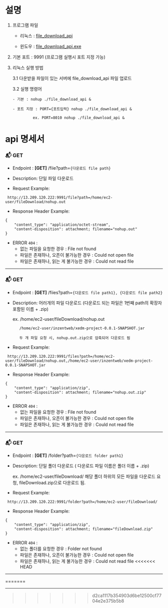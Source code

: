 # 설명

1. 프로그램 파일

   - 리눅스 : [file_download_api](
https://github.com/the-flumen/simple_FileDownload/raw/main/file_download_api/target/x86_64-unknown-linux-gnu/release/file_download_api)

   - 윈도우 : [file_download_api.exe](
   https://github.com/the-flumen/simple_FileDownload/raw/main/file_download_api/target/release/file_download_api.exe)

2. 기본 포트 : 9991 (프로그램 실행시 포트 지정 가능)
   
3. 리눅스 실행 방법

   3.1 다운받을 파일이 있는 서버에 file_download_api 파일 업로드

   3.2 실행 명령어

       - 기본 : nohup ./file_download_api &

	   - 포트 지정 : PORT={포트입력} nohup ./file_download_api &

                ex. PORT=8010 nohup ./file_download_api &


# api 명세서


### 📬 **GET**

- Endpoint : **[GET]**  /fiie?path=`{다운로드 file path}`

- Description: 단일 파일 다운로드

- Request  Example:

```
 http://13.209.120.222:9991/file?path=/home/ec2-user/fileDownload/nohup.out
```


- Response Header Example:

```
{
    "content_type": "application/octet-stream",
    "content-disposition": attachment; filename="nohup.out"
}
```
- ERROR `404` : 
    - 없는 파일을 요청한 경우 : File not found
    - 파일은 존재하나, 오픈이 불가능한 경우 : Could not open file
    - 파일은 존재하나, 읽는 게 불가능한 경우 : Could not read file
***

### 📬 **GET**

- Endpoint : **[GET]**  /fiies?path=`{다운로드 file path1}, {다운로드 file path2}`

- Description: 어러개의 파일 다운로드 (다운로드 되는 파일은 1번째 path의 확장자 포함된 이름 + .zip)

     ex. /home/ec2-user/fileDownload/nohup.out

         /home/ec2-user/inzentweb/xedm-project-0.0.1-SNAPSHOT.jar

         두 개 파일 요청 시, nohup.out.zip으로 압축되어 다운로드 됨

- Request  Example:

```
 http://13.209.120.222:9991/files?path=/home/ec2-user/fileDownload/nohup.out,/home/ec2-user/inzentweb/xedm-project-0.0.1-SNAPSHOT.jar
```


- Response Header Example:

```
{
    "content_type": "application/zip",
    "content-disposition": attachment; filename="nohup.out.zip"
}
```
- ERROR `404` : 
    - 없는 파일을 요청한 경우 : File not found
    - 파일은 존재하나, 오픈이 불가능한 경우 : Could not open file
    - 파일은 존재하나, 읽는 게 불가능한 경우 : Could not read file
***


### 📬 **GET**

- Endpoint : **[GET]**  /folder?path=`{다운로드 folder path1}`

- Description: 단일 폴더 다운로드 ( 다운로드 파일 이름은 폴더 이름 + .zip)

     ex. /home/ec2-user/fileDownload/ 해당 폴더 하위의 모든 파일을 다운로드 요청, fileDownload.zip으로 다운로드 됨.

- Request  Example:

```
 http://13.209.120.222:9991/folder?path=/home/ec2-user/fileDownload/
```


- Response Header Example:

```
{
    "content_type": "application/zip",
    "content-disposition": attachment; filename="fileDownload.zip"
}
```
- ERROR `404` : 
    - 없는 폴더를 요청한 경우 : Folder not found
    - 파일은 존재하나, 오픈이 불가능한 경우 : Could not open file
    - 파일은 존재하나, 읽는 게 불가능한 경우 : Could not read file
<<<<<<< HEAD
***
=======
***
>>>>>>> d2ca1117b354903d6be12500cf7704e2e375b5b8

